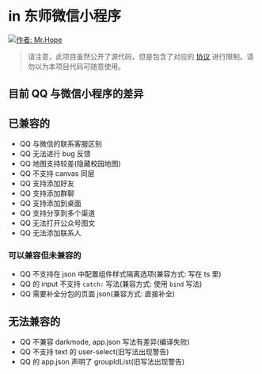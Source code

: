 # in 东师微信小程序

[![作者: Mr.Hope](https://img.shields.io/badge/作者-Mr.Hope-blue.svg?style=for-the-badge)](https://mrhope.site)

> 请注意，此项目虽然公开了源代码，但是包含了对应的 [协议](https://github.com/Hope-Studio/innenu-miniprogram/blob/master/LICENSE) 进行限制。请勿以为本项目代码可随意使用。

<!--
wx9ce37d9662499df3

wx33acb831ee1831a5

  "plugins": {
    "tencentvideo": {
      "version": "1.3.16",
      "provider": "wxa75efa648b60994b"
    }
  },
-->

## 目前 QQ 与微信小程序的差异

## 已兼容的

- QQ 与微信的联系客服区别
- QQ 无法进行 bug 反馈
- QQ 地图支持较差(隐藏校园地图)
- QQ 不支持 canvas 同层
- QQ 支持添加好友
- QQ 支持添加群聊
- QQ 支持添加到桌面
- QQ 支持分享到多个渠道
- QQ 无法打开公众号图文
- QQ 无法添加联系人

### 可以兼容但未兼容的

- QQ 不支持在 json 中配置组件样式隔离选项(兼容方式: 写在 ts 里)
- QQ 的 input 不支持 `catch:` 写法(兼容方式: 使用 `bind` 写法)
- QQ 需要补全分包的页面 json(兼容方式: 直接补全)

## 无法兼容的

- QQ 不兼容 darkmode, app.json 写法有差异(编译失败)
- QQ 不支持 text 的 user-select(旧写法出现警告)
- QQ 的 app.json 声明了 groupIdList(旧写法出现警告)
